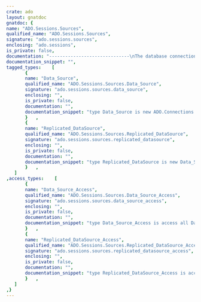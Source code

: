 ```yaml
---
crate: ado
layout: gnatdoc
gnatdoc: {
name: "ADO.Sessions.Sources",
qualified_name: "ADO.Sessions.Sources",
signature: "ado.sessions.sources",
enclosing: "ado.sessions",
is_private: false,
documentation: "------------------------------\nThe database connection source\n------------------------------\nThe <b>DataSource</b> is the factory for getting a connection to the database.\nIt contains the configuration properties to define which database driver must\nbe used and which connection parameters the driver has to use to establish\nthe connection.",
documentation_snippet: "",
tagged_types:    [
       {
       name: "Data_Source",
       qualified_name: "ADO.Sessions.Sources.Data_Source",
       signature: "ado.sessions.sources.data_source",
       enclosing: "",
       is_private: false,
       documentation: "",
       documentation_snippet: "type Data_Source is new ADO.Connections.Configuration with private;",
       }   ,
       {
       name: "Replicated_DataSource",
       qualified_name: "ADO.Sessions.Sources.Replicated_DataSource",
       signature: "ado.sessions.sources.replicated_datasource",
       enclosing: "",
       is_private: false,
       documentation: "",
       documentation_snippet: "type Replicated_DataSource is new Data_Source with private;",
       }   ,
   ]
,access_types:    [
       {
       name: "Data_Source_Access",
       qualified_name: "ADO.Sessions.Sources.Data_Source_Access",
       signature: "ado.sessions.sources.data_source_access",
       enclosing: "",
       is_private: false,
       documentation: "",
       documentation_snippet: "type Data_Source_Access is access all Data_Source'Class;",
       }   ,
       {
       name: "Replicated_DataSource_Access",
       qualified_name: "ADO.Sessions.Sources.Replicated_DataSource_Access",
       signature: "ado.sessions.sources.replicated_datasource_access",
       enclosing: "",
       is_private: false,
       documentation: "",
       documentation_snippet: "type Replicated_DataSource_Access is access all Replicated_DataSource'Class;",
       }   ,
   ]
,}
---
```

